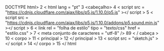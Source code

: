 DOCTYPE html> 2 < html lang = "pt" 3  <cabeçalho> 4    < script src = "https://cdnjs.cloudflare.com/ajax/libs/p5.js/1.10.0/p5.js" ></ script > 5    < script src = "https://cdnjs.cloudflare.com/ajax/libs/p5.js/1.10.0/addons/p5.sound.min.js" ></ script > 6    < link rel = "folha de estilo" tipo = "texto/css" href = "estilo.css" > 7    < meta conjunto de caracteres = "utf-8" /> 8​9  < / cabeça > 10  < corpo > 11    < principal > 12    </ principal > 13    < script src = "sketch.js" ></ script > 14  </ corpo > 15 </ html
